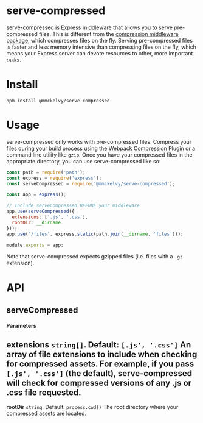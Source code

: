 # serve-compressed
serve-compressed is Express middleware that allows you to serve pre-compressed files.  This is different from the [compression middleware package](http://expressjs.com/en/resources/middleware/compression.html), which compresses files on the fly.  Serving pre-compressed files is faster and less memory intensive than compressing files on the fly, which means your Express server can devote resources to other, more important tasks.

# Install
```shell
npm install @mmckelvy/serve-compressed
```

# Usage
serve-compressed only works with pre-compressed files.  Compress your files during your build process using the [Webpack Compression Plugin](https://webpack.js.org/plugins/compression-webpack-plugin/) or a command line utility like `gzip`.  Once you have your compressed files in the appropriate directory, you can use serve-compressed like so:

```javascript
const path = require('path');
const express = require('express');
const serveCompressed = require('@mmckelvy/serve-compressed');

const app = express();

// Include serveCompressed BEFORE your middleware
app.use(serveCompressed({
  extensions: ['.js', '.css'],
  rootDir: __dirname
}));
app.use('/files', express.static(path.join(__dirname, 'files')));

module.exports = app;
```

Note that serve-compressed expects gzipped files (i.e. files with a `.gz` extension).

# API

## serveCompressed

#### Parameters

**extensions** `string[]`.  Default: `[.js', '.css']`
An array of file extensions to include when checking for compressed assets.  For example, if you pass `[.js', '.css']` (the default), serve-compressed will check for compressed versions of any .js or .css file requested.
---

**rootDir** `string`.  Default: `process.cwd()`
The root directory where your compressed assets are located.
